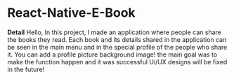 # React-Native-E-Book
<b>Detail</b>
Hello, In this project, I made an application where people can share the books they read. 
Each book and its details shared in the application can be seen in the main menu and in the special profile of the people who share it.
You can add a profile picture background image! the main goal was to make the function happen and it was successful Ui/UX designs will be fixed in the future! 
